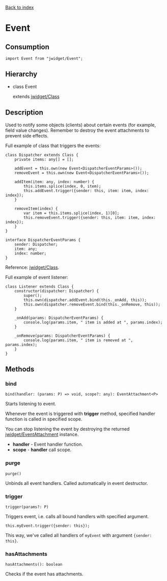 [Back to index](../README.md)

# Event

## Consumption

	import Event from "jwidget/Event";

## Hierarchy

* class Event<P> extends [jwidget/Class](Class.md)

## Description

Used to notify some objects (clients) about certain events (for example, field value changes).
Remember to destroy the event attachments to prevent side effects.

Full example of class that triggers the events:

	class Dispatcher extends Class {
		private items: any[] = [];

		addEvent = this.own(new Event<DispatcherEventParams>());
		removeEvent = this.own(new Event<DispatcherEventParams>());

		addItem(item: any, index: number) {
			this.items.splice(index, 0, item);
			this.addEvent.trigger({sender: this, item: item, index: index});
		}

		removeItem(index) {
			var item = this.items.splice(index, 1)[0];
			this.removeEvent.trigger({sender: this, item: item, index: index});
		}
	}

	interface DispatcherEventParams {
		sender: Dispatcher;
		item: any;
		index: number;
	}

Reference: [jwidget/Class](Class.md).

Full example of event listener:

	class Listener extends Class {
		constructor(dispatcher: Dispatcher) {
			super();
			this.own(dispatcher.addEvent.bind(this._onAdd, this));
			this.own(dispatcher.removeEvent.bind(this._onRemove, this));
		}

		_onAdd(params: DispatcherEventParams) {
			console.log(params.item, " item is added at ", params.index);
		}

		_onRemove(params: DispatcherEventParams) {
			console.log(params.item, " item is removed at ", params.index);
		}
	}

## Methods

### bind

	bind(handler: (params: P) => void, scope?: any): EventAttachment<P>

Starts listening to event.

Whenever the event is triggered with **trigger** method, specified handler function
is called in specified scope.

You can stop listening the event by destroying the returned [jwidget/EventAttachment](EventAttachment.md) instance.

* **handler** - Event handler function.
* **scope** - **handler** call scope.

### purge

	purge()

Unbinds all event handlers. Called automatically in event destructor.

### trigger

	trigger(params?: P)

Triggers event, i.e. calls all bound handlers with specified argument.

    this.myEvent.trigger({sender: this});

This way, we've called all handlers of `myEvent` with argument `{sender: this}`.

### hasAttachments

	hasAttachments(): boolean

Checks if the event has attachments.
